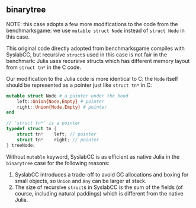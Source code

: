 ## binarytree

NOTE: this case adopts a few more modifications to the code from the benchmarksgame: we use `mutable struct Node` instead of `struct Node` in this case.

This original code directly adopted from benchmarksgame compiles with SyslabCC, but recursive `struct`s used in this case is not fair in the benchmark: Julia uses recursive structs which has different memory layout from `struct tn*` in the C code.

Our modification to the Julia code is more identical to C: the `Node` itself should be represented as a pointer just like `struct tn*` in C:

```julia
mutable struct Node # a pointer under the hood
    left::Union{Node,Empty} # pointer
    right::Union{Node,Empty} # pointer
end
```

```c
// 'struct tn*' is a pointer
typedef struct tn {
    struct tn*    left; // pointer
    struct tn*    right; // pointer
} treeNode;
```

Without `mutable` keyword, SyslabCC is as efficient as native Julia in the `binarytree` case for the following reasons:

1. SyslabCC introduces a trade-off to avoid GC allocations and boxing for small objects, so `Union` and `Any` can be larger at stack.
2. The size of recursive `struct`s in SyslabCC is the sum of the fields (of course, including natural paddings) which is different from the native Julia.
